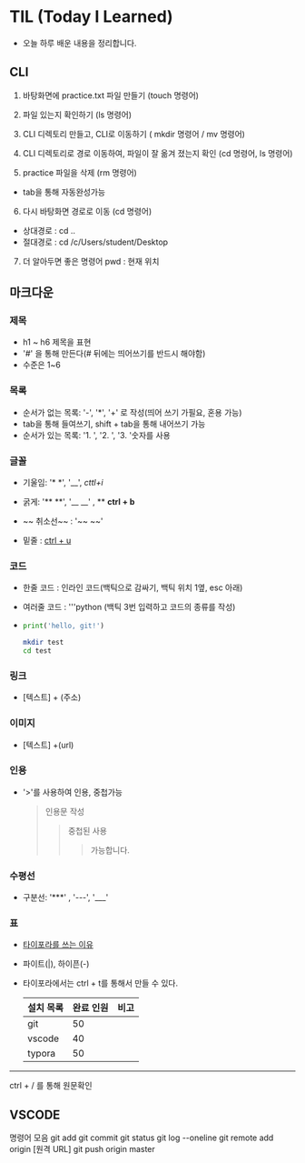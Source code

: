 # TIL (Today I Learned)
- 오늘 하루 배운 내용을 정리합니다.

## CLI
1. 바탕화면에 
practice.txt 파일 만들기
(touch 명령어)

2. 파일 있는지 확인하기
(ls 명령어)

3. CLI 디렉토리 만들고,
CLI로 이동하기
( mkdir 명령어 / mv 명령어)

4. CLI 디렉토리로 경로 이동하여, 
파일이 잘 옮겨 졌는지 확인
(cd 명령어, ls 명령어)

5. practice 파일을 삭제
(rm 명령어)
* tab을 통해 자동완성가능

6. 다시 바탕화면 경로로 이동
(cd 명령어)
- 상대경로 : cd ..
- 절대경로 : cd /c/Users/student/Desktop

7. 더 알아두면 좋은 명령어
pwd : 현재 위치

## 마크다운

### 제목

- h1 ~ h6 제목을 표현
- '#' 을 통해 만든다(# 뒤에는 띄어쓰기를 반드시 해야함)
- 수준은 1~6

### 목록

- 순서가 없는 목록:  '-', '*', '+' 로 작성(띄어 쓰기 가필요, 혼용 가능)
- tab을 통해 들여쓰기, shift + tab을 통해 내어쓰기 가능
- 순서가 있는 목록: '1. ', '2. ', '3. '숫자를 사용

### 글꼴

- 기울임: '* *', '__', *cttl+i*

- 굵게: '** **', '__ __' , ** **ctrl + b** 

- ~~ 취소선~~ : '~~ ~~'

- 밑줄 : <u>ctrl + u</u>

### 코드

- 한줄 코드 : 인라인 코드(백틱으로 감싸기, 백틱 위치 1옆, esc 아래)

- 여러줄 코드 : '''python (백틱 3번 입력하고 코드의 종류를 작성)

- ```python
  print('hello, git!')
  ```

  ``` bash
  mkdir test
  cd test
  ```

### 링크

- [텍스트] + (주소)

### 이미지

- [텍스트] +(url)

### 인용

- '>'를 사용하여 인용, 중첩가능

  > 인용문 작성
  >
  >  >중첩된 사용
  >  >
  >  >> 가능합니다.

### 수평선

- 구분선: '***' , '---', '___'

### 표

- <u>타이포라를 쓰는 이유</u>

- 파이트(|), 하이픈(-)

- 타이포라에서는 ctrl + t를 통해서 만들 수 있다.

  | **설치 목록** | **완료 인원** | **비고** |
  | ------------- | ------------- | -------- |
  | git           | 50            |          |
  | vscode        | 40            |          |
  | typora        | 50            |          |

***
  
ctrl + / 를 통해 원문확인
  
## VSCODE

명령어 모음
git add
git commit
git status
git log --oneline
git remote add origin [원격 URL]
git push origin master